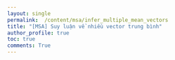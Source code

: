 ```yaml
---
layout: single
permalink:  /content/msa/infer_multiple_mean_vectors
title: "[MSA] Suy luận về nhiều vector trung bình"
author_profile: true
toc: true
comments: True
---
```

